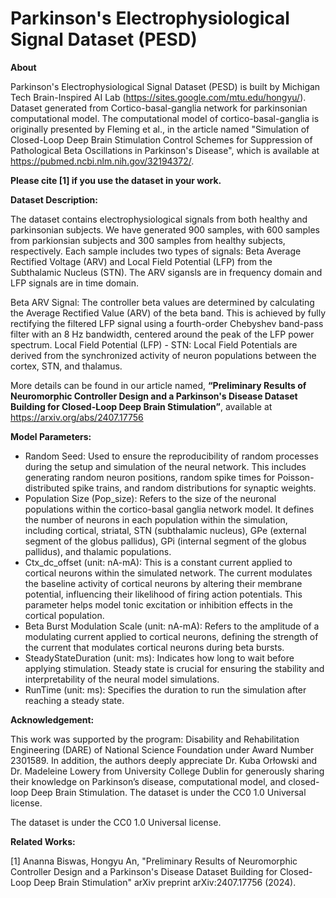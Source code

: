 # Parkinson's Electrophysiological Signal Dataset (PESD) 


**About**

Parkinson's Electrophysiological Signal Dataset (PESD) is built by Michigan Tech Brain-Inspired AI Lab (https://sites.google.com/mtu.edu/hongyu/).
Dataset generated from Cortico-basal-ganglia network for parkinsonian computational model.
The computational model of cortico-basal-ganglia is originally presented by Fleming et al., in the article named "Simulation of Closed-Loop Deep Brain Stimulation Control Schemes for Suppression of Pathological Beta Oscillations in Parkinson's Disease", which is available at https://pubmed.ncbi.nlm.nih.gov/32194372/. 

**Please cite [1] if you use the dataset in your work.**
 
**Dataset Description:**

The dataset contains electrophysiological signals from both healthy and parkinsonian subjects. We have generated 900 samples, with 600 samples from parkionsian subjects and 300 samples from healthy subjects, respectively. Each sample includes two types of signals: Beta Average Rectified Voltage (ARV) and Local Field Potential (LFP) from the Subthalamic Nucleus (STN). The ARV sigansls are in frequency domain and LFP signals are in time domain. 

Beta ARV Signal: The controller beta values are determined by calculating the Average Rectified Value (ARV) of the beta band. This is achieved by fully rectifying the filtered LFP signal using a fourth-order Chebyshev band-pass filter with an 8 Hz bandwidth, centered around the peak of the LFP power spectrum.
Local Field Potential (LFP) - STN: Local Field Potentials are derived from the synchronized activity of neuron populations between the cortex, STN, and thalamus.

More details can be found in our article named, **“Preliminary Results of Neuromorphic Controller Design and a Parkinson's Disease Dataset Building for Closed-Loop Deep Brain Stimulation”**, available at https://arxiv.org/abs/2407.17756
 
**Model Parameters:**
- Random Seed: Used to ensure the reproducibility of random processes during the setup and simulation of the neural network. This includes generating random neuron positions, random spike times for Poisson-distributed spike trains, and random distributions for synaptic weights.
- Population Size (Pop_size): Refers to the size of the neuronal populations within the cortico-basal ganglia network model. It defines the number of neurons in each population within the simulation, including cortical, striatal, STN (subthalamic nucleus), GPe (external segment of the globus pallidus), GPi (internal segment of the globus pallidus), and thalamic populations.
- Ctx_dc_offset (unit: nA-mA): This is a constant current applied to cortical neurons within the simulated network. The current modulates the baseline activity of cortical neurons by altering their membrane potential, influencing their likelihood of firing action potentials. This parameter helps model tonic excitation or inhibition effects in the cortical population.
- Beta Burst Modulation Scale (unit: nA-mA): Refers to the amplitude of a modulating current applied to cortical neurons, defining the strength of the current that modulates cortical neurons during beta bursts.
- SteadyStateDuration (unit: ms): Indicates how long to wait before applying stimulation. Steady state is crucial for ensuring the stability and interpretability of the neural model simulations.
- RunTime (unit: ms): Specifies the duration to run the simulation after reaching a steady state.
 
**Acknowledgement:**

This work was supported by the program: Disability and Rehabilitation Engineering (DARE) of National Science Foundation under Award Number 2301589. In addition, the authors deeply appreciate Dr. Kuba Orłowski and Dr. Madeleine Lowery from University College Dublin for generously sharing their knowledge on Parkinson’s disease, computational model, and closed-loop Deep Brain Stimulation.
The dataset is under the CC0 1.0 Universal license.
 

The dataset is under the CC0 1.0 Universal license. 

**Related Works:**

[1] Ananna Biswas, Hongyu An, "Preliminary Results of Neuromorphic Controller Design and a Parkinson's Disease Dataset Building for Closed-Loop Deep Brain Stimulation"	arXiv preprint  arXiv:2407.17756 (2024). 

